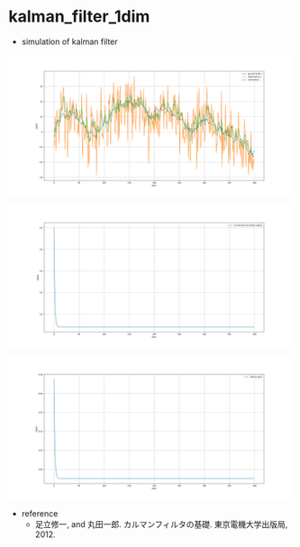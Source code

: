 # kalman_filter_1dim

- simulation of kalman filter

![sample image](https://github.com/yoshimasa1700/kalman_filter_1d/blob/media/kalman_filter_1dim.png?raw=true)

![sample image](https://github.com/yoshimasa1700/kalman_filter_1d/blob/media/P.png?raw=true)

![sample image](https://github.com/yoshimasa1700/kalman_filter_1d/blob/media/kalman_gain.png?raw=true)

- reference
  - 足立修一, and 丸田一郎. カルマンフィルタの基礎. 東京電機大学出版局, 2012.
